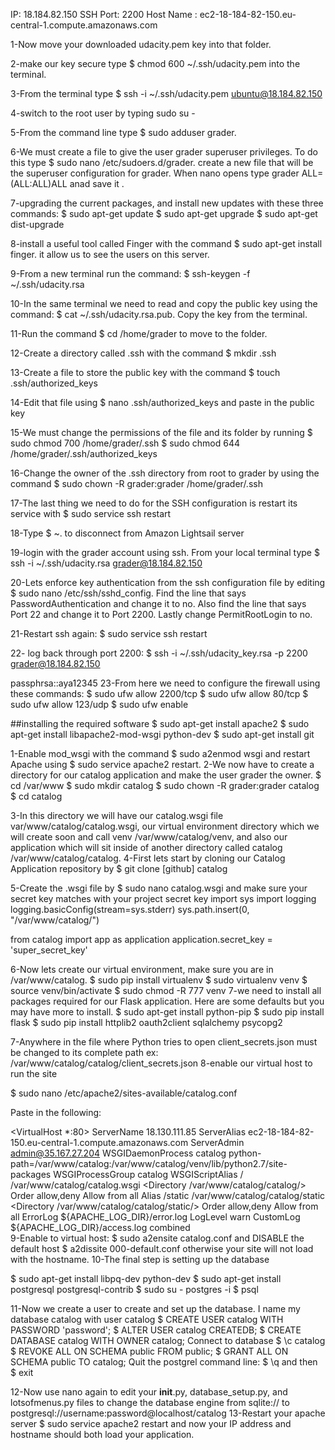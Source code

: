 
IP: 18.184.82.150
SSH Port: 2200
Host Name  : ec2-18-184-82-150.eu-central-1.compute.amazonaws.com

1-Now move your downloaded udacity.pem key into that folder.

2-make our key secure type $ chmod 600 ~/.ssh/udacity.pem into the terminal.

3-From the terminal type $ ssh -i ~/.ssh/udacity.pem ubuntu@18.184.82.150

4-switch to the root user by typing sudo su -

5-From the command line type $ sudo adduser grader.

6-We must create a file to give the user grader superuser privileges. To do this type $ sudo nano /etc/sudoers.d/grader.
 create a new file that will be the superuser configuration for grader. When nano opens type grader ALL=(ALL:ALL)ALL anad save it .
 
7-upgrading the current packages, and install new updates with these three commands:
     $ sudo apt-get update
     $ sudo apt-get upgrade
     $ sudo apt-get dist-upgrade
     
     
8-install a useful tool called Finger with the command $ sudo apt-get install finger.
 it allow us to see the users on this server.
 
9-From a new terminal run the command: $ ssh-keygen -f ~/.ssh/udacity.rsa

10-In the same terminal we need to read and copy the public key using the command: $ cat ~/.ssh/udacity.rsa.pub.
 Copy the key from the terminal.
 
11-Run the command $ cd /home/grader to move to the folder.

12-Create a directory called .ssh with the command $ mkdir .ssh

13-Create a file to store the public key with the command $ touch .ssh/authorized_keys

14-Edit that file using $ nano .ssh/authorized_keys and paste in the public key

15-We must change the permissions of the file and its folder by running
$ sudo chmod 700 /home/grader/.ssh
$ sudo chmod 644 /home/grader/.ssh/authorized_keys 

16-Change the owner of the .ssh directory from root to grader by using the command $ sudo chown -R grader:grader /home/grader/.ssh

17-The last thing we need to do for the SSH configuration is restart its service with $ sudo service ssh restart

18-Type $ ~. to disconnect from Amazon Lightsail server

19-login with the grader account using ssh. From your local terminal type $ ssh -i ~/.ssh/udacity.rsa grader@18.184.82.150

20-Lets enforce key authentication from the ssh configuration file by editing $ sudo nano /etc/ssh/sshd_config. 
Find the line that says PasswordAuthentication and change it to no.
Also find the line that says Port 22 and change it to Port 2200. Lastly change PermitRootLogin to no.

21-Restart ssh again: $ sudo service ssh restart

22-  log back through port 2200: $ ssh -i ~/.ssh/udacity_key.rsa -p 2200 grader@18.184.82.150

passphrsa::aya12345
23-From here we need to configure the firewall using these commands:
$ sudo ufw allow 2200/tcp
$ sudo ufw allow 80/tcp
$ sudo ufw allow 123/udp
$ sudo ufw enable

##installing the required software
$ sudo apt-get install apache2
$ sudo apt-get install libapache2-mod-wsgi python-dev
$ sudo apt-get install git


1-Enable mod_wsgi with the command $ sudo a2enmod wsgi and restart Apache using $ sudo service apache2 restart.
2-We now have to create a directory for our catalog application and make the user grader the owner.
$ cd /var/www
$ sudo mkdir catalog
$ sudo chown -R grader:grader catalog
$ cd catalog


3-In this directory we will have our catalog.wsgi file var/www/catalog/catalog.wsgi,
 our virtual environment directory which we will create soon and call venv /var/www/catalog/venv,
 and also our application which will sit inside of another directory called catalog /var/www/catalog/catalog.
4-First lets start by cloning our Catalog Application repository by $ git clone [github] catalog

5-Create the .wsgi file by $ sudo nano catalog.wsgi and make sure your secret key matches with your project secret key
import sys
import logging
logging.basicConfig(stream=sys.stderr)
sys.path.insert(0, "/var/www/catalog/")

from catalog import app as application
application.secret_key = 'super_secret_key'


6-Now lets create our virtual environment, make sure you are in /var/www/catalog.
$ sudo pip install virtualenv
$ sudo virtualenv venv
$ source venv/bin/activate
$ sudo chmod -R 777 venv
7-we need to install all packages required for our Flask application. Here are some defaults but you may have more to install.
$ sudo apt-get install python-pip
$ sudo pip install flask
$ sudo pip install httplib2 oauth2client sqlalchemy psycopg2 

7-Anywhere in the file where Python tries to open client_secrets.json must be changed to its complete path ex: /var/www/catalog/catalog/client_secrets.json
8-enable our virtual host to run the site

$ sudo nano /etc/apache2/sites-available/catalog.conf

Paste in the following:

<VirtualHost *:80>
    ServerName 18.130.111.85
    ServerAlias ec2-18-184-82-150.eu-central-1.compute.amazonaws.com
    ServerAdmin admin@35.167.27.204
    WSGIDaemonProcess catalog python-path=/var/www/catalog:/var/www/catalog/venv/lib/python2.7/site-packages
    WSGIProcessGroup catalog
    WSGIScriptAlias / /var/www/catalog/catalog.wsgi
    <Directory /var/www/catalog/catalog/>
        Order allow,deny
        Allow from all
    </Directory>
    Alias /static /var/www/catalog/catalog/static
    <Directory /var/www/catalog/catalog/static/>
        Order allow,deny
        Allow from all
    </Directory>
    ErrorLog ${APACHE_LOG_DIR}/error.log
    LogLevel warn
    CustomLog ${APACHE_LOG_DIR}/access.log combined
</VirtualHost>      
9-Enable to virtual host: $ sudo a2ensite catalog.conf and DISABLE the default host $ a2dissite 000-default.conf otherwise your site will not load with the hostname.
10-The final step is setting up the database

$ sudo apt-get install libpq-dev python-dev
$ sudo apt-get install postgresql postgresql-contrib
$ sudo su - postgres -i
$ psql

11-Now we create a user to create and set up the database. I name my database catalog with user catalog
$ CREATE USER catalog WITH PASSWORD 'password';
$ ALTER USER catalog CREATEDB;
$ CREATE DATABASE catalog WITH OWNER catalog;
Connect to database $ \c catalog
$ REVOKE ALL ON SCHEMA public FROM public;
$ GRANT ALL ON SCHEMA public TO catalog;
Quit the postgrel command line: $ \q and then $ exit


12-Now use nano again to edit your __init__.py, database_setup.py, and lotsofmenus.py files to change the database engine
 from sqlite:// to postgresql://username:password@localhost/catalog
13-Restart your apache server $ sudo service apache2 restart and now your IP address and hostname should both load your application. 
